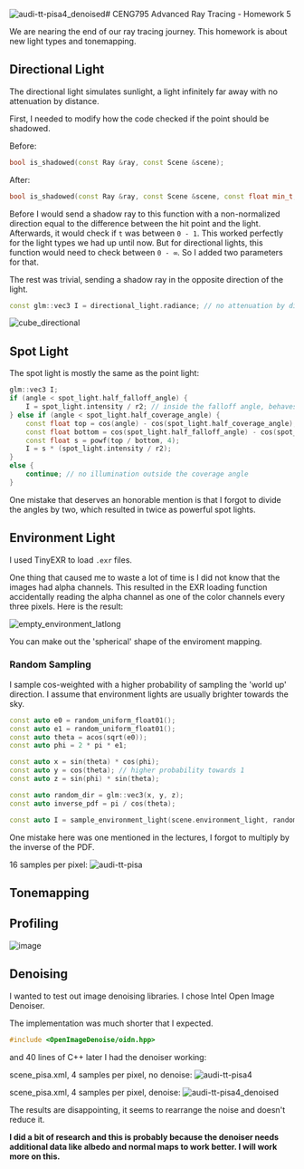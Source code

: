 ![audi-tt-pisa4_denoised](https://github.com/user-attachments/assets/5c9cdb05-f62c-4144-ab8c-62dc7b1a7342)# CENG795 Advanced Ray Tracing - Homework 5

We are nearing the end of our ray tracing journey. This homework is about new light types and tonemapping.

## Directional Light

The directional light simulates sunlight, a light infinitely far away with no attenuation by distance.

First, I needed to modify how the code checked if the point should be shadowed.

Before:

```cpp
bool is_shadowed(const Ray &ray, const Scene &scene);
```

After:

```cpp
bool is_shadowed(const Ray &ray, const Scene &scene, const float min_t, const float max_t);
```

Before I would send a shadow ray to this function with a non-normalized direction equal to the difference between the hit point and the light. 
Afterwards, it would check if `t` was between `0 - 1`. This worked perfectly for the light types we had up until now.
But for directional lights, this function would need to check between `0 - ∞`. So I added two parameters for that.

The rest was trivial, sending a shadow ray in the opposite direction of the light.

```cpp
const glm::vec3 I = directional_light.radiance; // no attenuation by distance
```

![cube_directional](https://github.com/user-attachments/assets/76f3d12e-de82-4eae-89ec-f06e32eada2f)

## Spot Light

The spot light is mostly the same as the point light:

```cpp
glm::vec3 I;
if (angle < spot_light.half_falloff_angle) {
    I = spot_light.intensity / r2; // inside the falloff angle, behaves like a point light
} else if (angle < spot_light.half_coverage_angle) {
    const float top = cos(angle) - cos(spot_light.half_coverage_angle);
    const float bottom = cos(spot_light.half_falloff_angle) - cos(spot_light.half_coverage_angle);
    const float s = powf(top / bottom, 4);
    I = s * (spot_light.intensity / r2);
}
else {
    continue; // no illumination outside the coverage angle
}
```

One mistake that deserves an honorable mention is that I forgot to divide the angles by two, which resulted in twice as powerful spot lights.

## Environment Light

I used TinyEXR to load `.exr` files.

One thing that caused me to waste a lot of time is I did not know that the images had alpha channels. This resulted in the EXR loading function accidentally reading the alpha channel as one of the color channels every three pixels. Here is the result:

![empty_environment_latlong](https://github.com/user-attachments/assets/f3fab366-bb28-4f5e-a2c3-c89dc3cff7b5)

You can make out the 'spherical' shape of the enviroment mapping.

### Random Sampling

I sample cos-weighted with a higher probability of sampling the 'world up' direction. I assume that environment lights are usually brighter towards the sky.

```cpp
const auto e0 = random_uniform_float01();
const auto e1 = random_uniform_float01();
const auto theta = acos(sqrt(e0));
const auto phi = 2 * pi * e1;

const auto x = sin(theta) * cos(phi);
const auto y = cos(theta); // higher probability towards 1
const auto z = sin(phi) * sin(theta);

const auto random_dir = glm::vec3(x, y, z);
const auto inverse_pdf = pi / cos(theta);

const auto I = sample_environment_light(scene.environment_light, random_dir) * inverse_pdf;
```

One mistake here was one mentioned in the lectures, I forgot to multiply by the inverse of the PDF.

16 samples per pixel:
![audi-tt-pisa](https://github.com/user-attachments/assets/04e4d7ef-e4c9-4ba9-a743-6d8489e01acd)

## Tonemapping


## Profiling
![image](https://github.com/user-attachments/assets/3d03b348-bb12-499e-9864-d5f14013be2d)

## Denoising

I wanted to test out image denoising libraries. I chose Intel Open Image Denoiser. 

The implementation was much shorter that I expected.

```cpp
#include <OpenImageDenoise/oidn.hpp>
```

and 40 lines of C++ later I had the denoiser working:

scene_pisa.xml, 4 samples per pixel, no denoise:
![audi-tt-pisa4](https://github.com/user-attachments/assets/4815a942-e5e6-4f34-932a-86dcf9615409)

scene_pisa.xml, 4 samples per pixel, denoise:
![audi-tt-pisa4_denoised](https://github.com/user-attachments/assets/8ef8985d-a2e2-495c-af46-db13279c65ae)

The results are disappointing, it seems to rearrange the noise and doesn't reduce it.

**I did a bit of research and this is probably because the denoiser needs additional data like albedo and normal maps to work better. I will work more on this.**


